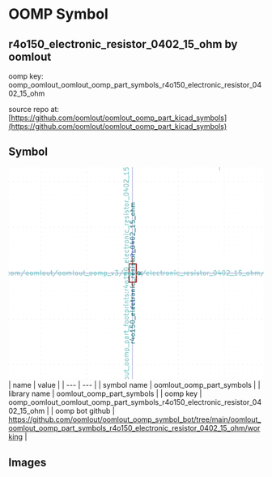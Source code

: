 # OOMP Symbol  
## r4o150_electronic_resistor_0402_15_ohm  by oomlout  
  
oomp key: oomp_oomlout_oomlout_oomp_part_symbols_r4o150_electronic_resistor_0402_15_ohm  
  
source repo at: [https://github.com/oomlout/oomlout_oomp_part_kicad_symbols](https://github.com/oomlout/oomlout_oomp_part_kicad_symbols)  
## Symbol  
  
[![working.png](working_600.png)](working.png)  
| name | value | 
| --- | --- | 
| symbol name | oomlout_oomp_part_symbols | 
| library name | oomlout_oomp_part_symbols | 
| oomp key | oomp_oomlout_oomlout_oomp_part_symbols_r4o150_electronic_resistor_0402_15_ohm | 
| oomp bot github | https://github.com/oomlout/oomlout_oomp_symbol_bot/tree/main/oomlout_oomlout_oomp_part_symbols_r4o150_electronic_resistor_0402_15_ohm/working | 
## Images  
